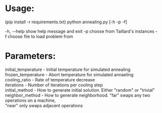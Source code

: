 # Usage:
(pip install -r requirements.txt)
python annealing.py [-h -p -f]

-h, --help  show help message and exit
-p          choose from Taillard's instances
-f          choose file to load problem from


# Parameters:  
initial_temperature - Initial temperature for simulated annealing  
frozen_temperature - Abort temperature for simulated annaeling  
cooling_ratio - Rate of temperature decrease  
iterations - Number of iterations per cooling step  
initial_method - How to generate initial solution. Either "random" or "trivial"  
neighbor_method - How to generate neighborhood. "far" swaps any two operations on a machine,  
		"near" only swaps adjacent operations
